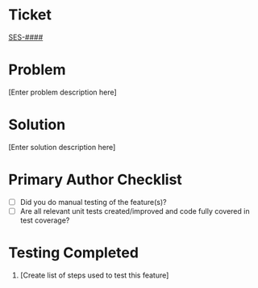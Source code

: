 # Ticket

[SES-####](https://varsity.atlassian.net/browse/SES-####)

# Problem

[Enter problem description here]

# Solution

[Enter solution description here]

# Primary Author Checklist

- [ ] Did you do manual testing of the feature(s)? 
- [ ] Are all relevant unit tests created/improved and code fully covered in test coverage?

# Testing Completed

1. [Create list of steps used to test this feature]
